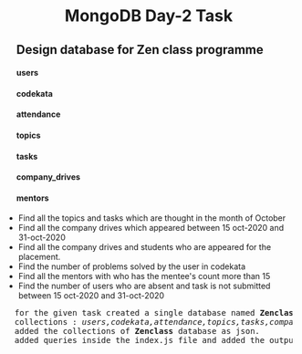 

<h1 style="text-align:center">MongoDB Day-2 Task</h1>

<h2 style="margin-left:20px">Design database for Zen class programme</h2>
<h4 style="margin-left:20px">users</h4>
<h4 style="margin-left:20px">codekata</h4>
<h4 style="margin-left:20px">attendance</h4>
<h4 style="margin-left:20px">topics</h4>
<h4 style="margin-left:20px">tasks</h4>
<h4 style="margin-left:20px">company_drives</h4>
<h4 style="margin-left:20px">mentors</h4>

<ul>
  <li>Find all the topics and tasks which are thought in the month of October</li>
  <li>Find all the company drives which appeared between 15 oct-2020 and 31-oct-2020</li>
  <li>Find all the company drives and students who are appeared for the placement.</li>
  <li>Find the number of problems solved by the user in codekata</li>
  <li>Find all the mentors with who has the mentee's count more than 15</li>
  <li>Find the number of users who are absent and task is not submitted  between 15 oct-2020 and 31-oct-2020</li>
</ul>

<pre>
  for the given task created a single database named <b>Zenclass</b> and created following collections inside the database
  collections : <i>users,codekata,attendance,topics,tasks,company_drives,mentors</i>
  added the collections of <b>Zenclass</b> database as json.
  added queries inside the index.js file and added the output as a screenshot with the name db01-db06 for 1-6 tasks. 
</pre>





